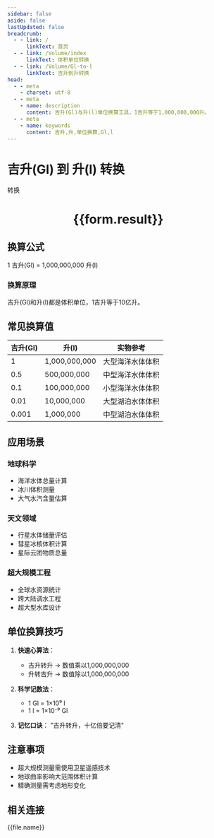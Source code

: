 ```yaml
---
sidebar: false
aside: false
lastUpdated: false
breadcrumb:
  - - link: /
      linkText: 首页
  - - link: /Volume/index
      linkText: 体积单位转换
  - - link: /Volume/Gl-to-l
      linkText: 吉升到升转换
head:
  - - meta
    - charset: utf-8
  - - meta
    - name: description
      content: 吉升(Gl)与升(l)单位换算工具，1吉升等于1,000,000,000升。
  - - meta
    - name: keywords
      content: 吉升,升,单位换算,Gl,l
---
```


# 吉升(Gl) 到 升(l) 转换

<script setup>
import { onMounted, reactive, inject ,ref  } from 'vue'
import { NButton,NForm ,NFormItem,NInput,NInputNumber,NSelect,NCard,useMessage ,NGrid ,NGi } from 'naive-ui'
import { defineClientComponent } from 'vitepress'
import { Volume } from '../../files';

const convert = inject('convert')
const formRef = ref(null);
const rules = {
  number:{
    required: true,
    type: 'number',
    trigger: "blur"
  }
}
const form = reactive({
  number:null,
  result:'',
  title:'吉升(Gl)到升(l)换算'
})

const convertHandler = (e) => {
  e.preventDefault();
  formRef.value?.validate((errors)=>{
    if (!errors) {
      form.result = `${form.number} Gl = ${convert(form.number).from('Gl').to('l')} l`
    }
  })
}
</script>

<n-form size="large" :model="form" ref='formRef' :rules="rules">
  <n-form-item label="数值" path="number">
    <n-input-number size="large" style="width:100%" :min="0" v-model:value="form.number" placeholder="请输入吉升数值" />
  </n-form-item>
  <n-form-item>
    <n-button type="primary" style="width:100%" @click="convertHandler">转换</n-button>
  </n-form-item>
</n-form>
<n-card embedded :bordered="false" hoverable>
  <div style="text-align:center">
    <h1>{{form.result}}</h1>
  </div>
</n-card>

## 换算公式
1 吉升(Gl) = 1,000,000,000 升(l)

### 换算原理
吉升(Gl)和升(l)都是体积单位，1吉升等于10亿升。

## 常见换算值
| 吉升(Gl) | 升(l) | 实物参考                 |
|---------|------|--------------------------|
| 1       | 1,000,000,000 | 大型海洋水体体积          |
| 0.5     | 500,000,000 | 中型海洋水体体积          |
| 0.1     | 100,000,000 | 小型海洋水体体积          |
| 0.01    | 10,000,000 | 大型湖泊水体体积          |
| 0.001   | 1,000,000 | 中型湖泊水体体积          |

## 应用场景
### 地球科学
- 海洋水体总量计算
- 冰川体积测量
- 大气水汽含量估算

### 天文领域
- 行星水体储量评估
- 彗星冰核体积计算
- 星际云团物质总量

### 超大规模工程
- 全球水资源统计
- 跨大陆调水工程
- 超大型水库设计

## 单位换算技巧
1. **快速心算法**：
   - 吉升转升 → 数值乘以1,000,000,000
   - 升转吉升 → 数值除以1,000,000,000

2. **科学记数法**：
   - 1 Gl = 1×10⁹ l
   - 1 l = 1×10⁻⁹ Gl

3. **记忆口诀**：
   "吉升转升，十亿倍要记清"

## 注意事项
- 超大规模测量需使用卫星遥感技术
- 地球曲率影响大范围体积计算
- 精确测量需考虑地形变化

## 相关连接
<n-grid x-gap="12" :cols="4">
  <n-gi v-for="(file, index) in Volume" :key="index">
    <n-button
      text
      tag="a"
      :href="file.path"
      type="primary"
    >
      {{file.name}}
    </n-button>
  </n-gi>
</n-grid>